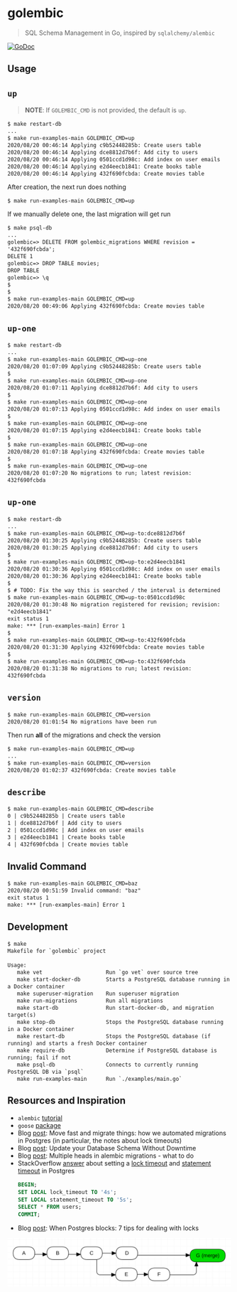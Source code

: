 # golembic

> SQL Schema Management in Go, inspired by `sqlalchemy/alembic`

[![GoDoc][11]][12]

## Usage

## `up`

> **NOTE**: If `GOLEMBIC_CMD` is not provided, the default is `up`.

```
$ make restart-db
...
$ make run-examples-main GOLEMBIC_CMD=up
2020/08/20 00:46:14 Applying c9b52448285b: Create users table
2020/08/20 00:46:14 Applying dce8812d7b6f: Add city to users
2020/08/20 00:46:14 Applying 0501ccd1d98c: Add index on user emails
2020/08/20 00:46:14 Applying e2d4eecb1841: Create books table
2020/08/20 00:46:14 Applying 432f690fcbda: Create movies table
```

After creation, the next run does nothing

```
$ make run-examples-main GOLEMBIC_CMD=up
```

If we manually delete one, the last migration will get run

```
$ make psql-db
...
golembic=> DELETE FROM golembic_migrations WHERE revision = '432f690fcbda';
DELETE 1
golembic=> DROP TABLE movies;
DROP TABLE
golembic=> \q
$
$
$ make run-examples-main GOLEMBIC_CMD=up
2020/08/20 00:49:06 Applying 432f690fcbda: Create movies table
```

## `up-one`

```
$ make restart-db
...
$ make run-examples-main GOLEMBIC_CMD=up-one
2020/08/20 01:07:09 Applying c9b52448285b: Create users table
$
$ make run-examples-main GOLEMBIC_CMD=up-one
2020/08/20 01:07:11 Applying dce8812d7b6f: Add city to users
$
$ make run-examples-main GOLEMBIC_CMD=up-one
2020/08/20 01:07:13 Applying 0501ccd1d98c: Add index on user emails
$
$ make run-examples-main GOLEMBIC_CMD=up-one
2020/08/20 01:07:15 Applying e2d4eecb1841: Create books table
$
$ make run-examples-main GOLEMBIC_CMD=up-one
2020/08/20 01:07:18 Applying 432f690fcbda: Create movies table
$
$ make run-examples-main GOLEMBIC_CMD=up-one
2020/08/20 01:07:20 No migrations to run; latest revision: 432f690fcbda
```

## `up-one`

```
$ make restart-db
...
$ make run-examples-main GOLEMBIC_CMD=up-to:dce8812d7b6f
2020/08/20 01:30:25 Applying c9b52448285b: Create users table
2020/08/20 01:30:25 Applying dce8812d7b6f: Add city to users
$
$ make run-examples-main GOLEMBIC_CMD=up-to:e2d4eecb1841
2020/08/20 01:30:36 Applying 0501ccd1d98c: Add index on user emails
2020/08/20 01:30:36 Applying e2d4eecb1841: Create books table
$
$ # TODO: Fix the way this is searched / the interval is determined
$ make run-examples-main GOLEMBIC_CMD=up-to:0501ccd1d98c
2020/08/20 01:30:48 No migration registered for revision; revision: "e2d4eecb1841"
exit status 1
make: *** [run-examples-main] Error 1
$
$ make run-examples-main GOLEMBIC_CMD=up-to:432f690fcbda
2020/08/20 01:31:30 Applying 432f690fcbda: Create movies table
$
$ make run-examples-main GOLEMBIC_CMD=up-to:432f690fcbda
2020/08/20 01:31:38 No migrations to run; latest revision: 432f690fcbda
```

## `version`

```
$ make run-examples-main GOLEMBIC_CMD=version
2020/08/20 01:01:54 No migrations have been run
```

Then run **all** of the migrations and check the version

```
$ make run-examples-main GOLEMBIC_CMD=up
...
$ make run-examples-main GOLEMBIC_CMD=version
2020/08/20 01:02:37 432f690fcbda: Create movies table
```

## `describe`

```
$ make run-examples-main GOLEMBIC_CMD=describe
0 | c9b52448285b | Create users table
1 | dce8812d7b6f | Add city to users
2 | 0501ccd1d98c | Add index on user emails
3 | e2d4eecb1841 | Create books table
4 | 432f690fcbda | Create movies table
```

## Invalid Command

```
$ make run-examples-main GOLEMBIC_CMD=baz
2020/08/20 00:51:59 Invalid command: "baz"
exit status 1
make: *** [run-examples-main] Error 1
```

## Development

```
$ make
Makefile for `golembic` project

Usage:
   make vet                    Run `go vet` over source tree
   make start-docker-db        Starts a PostgreSQL database running in a Docker container
   make superuser-migration    Run superuser migration
   make run-migrations         Run all migrations
   make start-db               Run start-docker-db, and migration target(s)
   make stop-db                Stops the PostgreSQL database running in a Docker container
   make restart-db             Stops the PostgreSQL database (if running) and starts a fresh Docker container
   make require-db             Determine if PostgreSQL database is running; fail if not
   make psql-db                Connects to currently running PostgreSQL DB via `psql`
   make run-examples-main      Run `./examples/main.go`

```

## Resources and Inspiration

-   `alembic` [tutorial][1]
-   `goose` [package][2]
-   Blog [post][3]: Move fast and migrate things: how we automated migrations
    in Postgres (in particular, the notes about lock timeouts)
-   Blog [post][4]: Update your Database Schema Without Downtime
-   Blog [post][5]: Multiple heads in alembic migrations - what to do
-   StackOverflow [answer][7] about setting a [lock timeout][8] and
    [statement timeout][9] in Postgres
    ```sql
    BEGIN;
    SET LOCAL lock_timeout TO '4s';
    SET LOCAL statement_timeout TO '5s';
    SELECT * FROM users;
    COMMIT;
    ```
-   Blog [post][10]: When Postgres blocks: 7 tips for dealing with locks

![Multiple Revision Heads][6]

[1]: https://alembic.sqlalchemy.org/en/latest/tutorial.html
[2]: https://github.com/pressly/goose
[3]: https://benchling.engineering/move-fast-and-migrate-things-how-we-automated-migrations-in-postgres-d60aba0fc3d4
[4]: https://thorben-janssen.com/update-database-schema-without-downtime/
[5]: https://blog.jerrycodes.com/multiple-heads-in-alembic-migrations/
[6]: images/multiple-heads.png
[7]: https://stackoverflow.com/a/20963803/1068170
[8]: https://www.postgresql.org/docs/current/runtime-config-client.html#GUC-LOCK-TIMEOUT
[9]: https://www.postgresql.org/docs/current/runtime-config-client.html#GUC-STATEMENT-TIMEOUT
[10]: https://www.citusdata.com/blog/2018/02/22/seven-tips-for-dealing-with-postgres-locks/
[11]: https://godoc.org/github.com/dhermes/golembic?status.svg
[12]: https://godoc.org/github.com/dhermes/golembic
